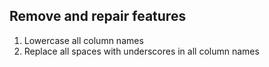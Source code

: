 ## Remove and repair features

1. Lowercase all column names
1. Replace all spaces with underscores in all column names